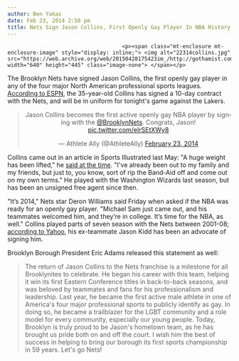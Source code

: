 ```yaml
---
author: Ben Yakas
date: Feb 23, 2014 2:50 pm
title: Nets Sign Jason Collins, First Openly Gay Player In NBA History
---
```


	
										<p><span class="mt-enclosure mt-enclosure-image" style="display: inline;"> <img alt="22314collins.jpg" src="https://web.archive.org/web/20150428175423im_/http://gothamist.com/attachments/byakas/22314collins.jpg" width="640" height="445" class="image-none"> </span></p>

<p>The Brooklyn Nets have signed Jason Collins, the first openly gay player in any of the four major North American professional sports leagues. <a href="https://web.archive.org/web/20150428175423/http://espn.go.com/new-york/nba/story/_/id/10506550/jason-collins-sign-brooklyn-nets">According to ESPN</a>, the 35-year-old Collins has signed a 10-day contract with the Nets, and will be in uniform for tonight&apos;s game against the Lakers.</p>

<center><blockquote class="twitter-tweet" lang="en"><p>Jason Collins becomes the first active openly gay NBA player by signing with the <a href="https://web.archive.org/web/20150428175423/https://twitter.com/BrooklynNets">@BrooklynNets</a>. Congrats, Jason! <a href="https://web.archive.org/web/20150428175423/http://t.co/eIrSEtXWy8">pic.twitter.com/eIrSEtXWy8</a></p>&#x2014; Athlete Ally (@AthleteAlly) <a href="https://web.archive.org/web/20150428175423/https://twitter.com/AthleteAlly/statuses/437654321396588544">February 23, 2014</a></blockquote>
<script async src="//web.archive.org/web/20150428175423js_/http://platform.twitter.com/widgets.js" charset="utf-8"></script></center>

<p>Collins came out in an article in Sports Illustrated last May: &quot;A huge weight has been lifted,&quot; he <a href="https://web.archive.org/web/20150428175423/http://dcist.com/2013/04/video_jason_collins_on_coming_out_a.php">said at the time</a>. &quot;I&apos;ve already been out to my family and my friends, but just to, you know, sort of rip the Band-Aid off and come out on my own terms.&quot; He played with the Washington Wizards last season, but has been an unsigned free agent since then. </p>

<p>&quot;It&#x2019;s 2014,&quot; Nets star Deron Williams said Friday when asked if the NBA was ready for an openly gay player. &quot;Michael Sam just came out, and his teammates welcomed him, and they&#x2019;re in college. It&#x2019;s time for the NBA, as well.&quot; Collins played parts of seven season with the Nets between 2001-08; <a href="https://web.archive.org/web/20150428175423/https://sports.yahoo.com/blogs/nba-ball-dont-lie/nets-sign-jason-collins-nba-first-openly-gay-172051031--nba.html">according to Yahoo</a>, his ex-teammate Jason Kidd has been an advocate of signing him.</p>

<p>Brooklyn Borough President Eric Adams released this statement as well:</p>

<blockquote>The return of Jason Collins to the Nets franchise is a milestone for all Brooklynites to celebrate. He began his career with this team, helping it win its first Eastern Conference titles in back-to-back seasons, and was beloved by teammates and fans for his professionalism and leadership. Last year, he became the first active male athlete in one of America&apos;s four major professional sports to publicly identify as gay. In doing so, he became a trailblazer for the LGBT community and a role model for every community, especially our young people. Today, Brooklyn is truly proud to be Jason&apos;s hometown team, as he has brought us pride both on and off the court. I wish him the best of success in helping to bring our borough its first sports championship in 59 years. Let&apos;s go Nets!</blockquote>					
										
									
				